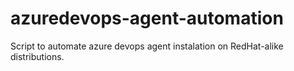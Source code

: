 # azuredevops-agent-automation

Script to automate azure devops agent instalation on RedHat-alike distributions.

